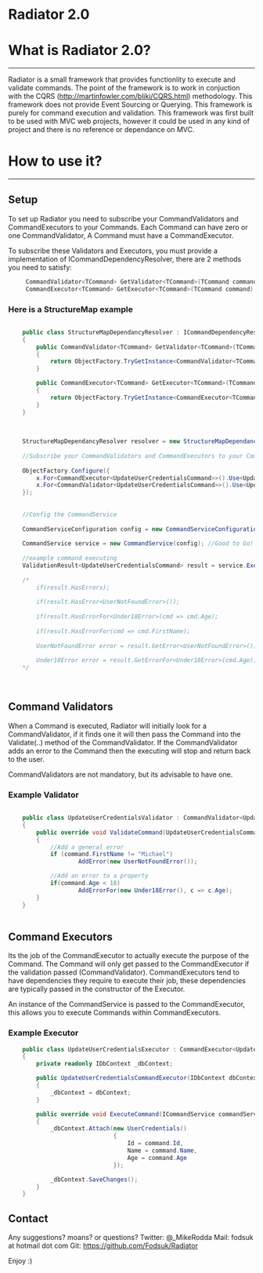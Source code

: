# Radiator 2.0

# What is Radiator 2.0?
--------------------
Radiator is a small framework that provides functionlity to execute and validate commands. The point of the framework is to work in conjuction with the CQRS (http://martinfowler.com/bliki/CQRS.html) methodology. This framework does not provide Event Sourcing or Querying. This framework is purely for command execution and validation. This framework was first built to be used with MVC web projects, however it could be used in any kind of project and there is no reference or dependance on MVC.


# How to use it?
--------------------
## Setup

To set up Radiator you need to subscribe your CommandValidators and CommandExecutors to your Commands. Each Command can have zero or one CommandValidator, A Command must have a CommandExecutor.

To subscribe these Validators and Executors, you must provide a implementation of ICommandDependencyResolver, there are 2 methods you need to satisfy:

```C#
     CommandValidator<TCommand> GetValidator<TCommand>(TCommand command) where TCommand : Command;
     CommandExecutor<TCommand> GetExecutor<TCommand>(TCommand command) where TCommand : Command;   
```

### Here is a StructureMap example

```C#

    public class StructureMapDependancyResolver : ICommandDependencyResolver
    {
        public CommandValidator<TCommand> GetValidator<TCommand>(TCommand command) where TCommand : Command
        {
            return ObjectFactory.TryGetInstance<CommandValidator<TCommand>>();
        }

        public CommandExecutor<TCommand> GetExecutor<TCommand>(TCommand command) where TCommand : Command
        {
            return ObjectFactory.TryGetInstance<CommandExecutor<TCommand>>();
        }
    }
	
	
	
	StructureMapDependancyResolver resolver = new StructureMapDependancyResolver();
	
	//Subscribe your CommandValidators and CommandExecutors to your Commands
	
	ObjectFactory.Configure({
		x.For<CommandExecutor<UpdateUserCredentialsCommand>>().Use<UpdateUserCredentialsExecutor>();
		x.For<CommandValidator<UpdateUserCredentialsCommand>>().Use<UpdateUserCredentialsValidator>();
	});
	
	
	//Config the CommandService
	
	CommandServiceConfiguration config = new CommandServiceConfiguration(resolver);
	
	CommandService service = new CommandService(config); //Good to Go!
	
	//example command executing	
	ValidationResult<UpdateUserCredentialsCommand> result = service.Execute(new UpdateUserCredentialsCommand());
	
	/*
	    if(result.HasErrors);
		
        if(result.HasError<UserNotFoundError>()); 
		
        if(result.HasErrorFor<Under18Error>(cmd => cmd.Age);
		
        if(result.HasErrorFor(cmd => cmd.FirstName);      
		
        UserNotFoundError error = result.GetError<UserNotFoundError>();
		
        Under18Error error = result.GetErrorFor<Under18Error>(cmd.Age);       	
	*/
	
	
```


## Command Validators

When a Command is executed, Radiator will initially look for a CommandValidator, if it finds one it will then pass the Command into 
the Validate(..) method of the CommandValidator. If the CommandValidator adds an error to the Command then the executing will stop and return back to the user.

CommandValidators are not mandatory, but its advisable to have one.

### Example Validator

```C#

    public class UpdateUserCredentialsValidator : CommandValidator<UpdateUserCredentialsCommand> 
    {
        public override void ValidateCommand(UpdateUserCredentialsCommand command)
        {
            //Add a general error
            if (command.FirstName != "Michael")
                    AddError(new UserNotFoundError());

            //Add an error to a property
            if(command.Age < 18)
                    AddErrorFor(new Under18Error(), c => c.Age);
        }
    }
    

```

## Command Executors

Its the job of the CommandExecutor to actually execute the purpose of the Command. The Command will only get passed to the CommandExecutor if the validation passed (CommandValidator). CommandExecutors tend to have dependencies they require to execute their job, these dependencies are typically passed in the constructor of the Executor.

An instance of the CommandService is passed to the CommandExecutor, this allows you to execute Commands within CommandExecutors.

### Example Executor

```C#
	public class UpdateUserCredentialsExecutor : CommandExecutor<UpdateUserCredentialsCommand>
    {
        private readonly IDbContext _dbContext;

        public UpdateUserCredentialsCommandExecutor(IDbContext dbContext)
        {
            _dbContext = dbContext;
        }

        public override void ExecuteCommand(ICommandService commandService, UpdateUserCredentialsCommand command)
        {
            _dbContext.Attach(new UserCredentials()
                              {
                                  Id = command.Id,
                                  Name = command.Name,
                                  Age = command.Age
                              });

            _dbContext.SaveChanges();
        }
    }

```


Contact
--------------------
Any suggestions? moans? or questions? 
Twitter: @_MikeRodda 
Mail: fodsuk at hotmail dot com
Git: https://github.com/Fodsuk/Radiator


Enjoy :)

